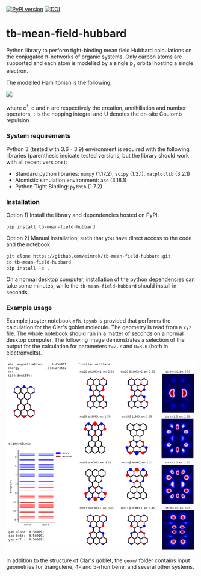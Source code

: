 [![PyPI version](https://badge.fury.io/py/tb-mean-field-hubbard.svg)](https://badge.fury.io/py/tb-mean-field-hubbard)
[![DOI](https://zenodo.org/badge/314531046.svg)](https://zenodo.org/badge/latestdoi/314531046)

# tb-mean-field-hubbard 

Python library to perform tight-binding mean field Hubbard calculations on the conjugated π-networks of organic systems.
Only carbon atoms are supported and each atom is modelled by a single p<sub>z</sub> orbital hosting a single electron.

The modelled Hamiltonian is the following:

![](https://latex.codecogs.com/svg.latex?\dpi{280}\large{\hat{H}_\text{MFH}=-t\sum\limits_{\langle{i,j}\rangle,\sigma}\left(\hat{c}^{\dag}_{i,\sigma}\hat{c}_{j,\sigma}+\text{h.c.}\right)+U\sum\limits_{i,\sigma}\langle{\hat{n}_{i,\sigma}}\rangle%20\hat{n}_{i,\overline{\sigma}}-U\sum\limits_{i}\langle{\hat{n}_{i,\uparrow}}\rangle\langle{\hat{n}_{i,\downarrow}}\rangle,})

where c<sup>†</sup>, c and n are respectively the creation, annihiliation and number operators, t is the hopping integral and U denotes the on-site Coulomb repulsion.

### System requirements

Python 3 (tested with 3.6 - 3.9) environment is required with the following libraries (parenthesis indicate tested versions; but the library should work with all recent versions):
* Standard python libraries: `numpy` (1.17.2), `scipy` (1.3.1), `matplotlib` (3.2.1)
* Atomistic simulation environment: `ase` (3.18.1)
* Python Tight Binding: `pythtb` (1.7.2)

### Installation

Option 1) Install the library and dependencies hosted on PyPI:

```
pip install tb-mean-field-hubbard
```

Option 2) Manual installation, such that you have direct access to the code and the notebook:

```
git clone https://github.com/eimrek/tb-mean-field-hubbard.git
cd tb-mean-field-hubbard
pip install -e .
```

On a normal desktop computer, installation of the python dependencies can take some minutes, while the `tb-mean-field-hubbard` should install in seconds.

### Example usage

Example jupyter notebook `mfh.ipynb` is provided that performs the calculation for the Clar's goblet molecule. The geometry is read from a `xyz` file. The whole notebook should run in a matter of seconds on a normal desktop computer.
The following image demonstrates a selection of the output for the calculation for parameters `t=2.7` and `U=3.0` (both in electronvolts).

<p align="center"><img class="marginauto" src="misc/example-output.png" width="700"></p>

In addition to the structure of Clar's goblet, the `geom/` folder contains input geometries for triangulene, 4- and 5-rhombene, and several other systems. 

